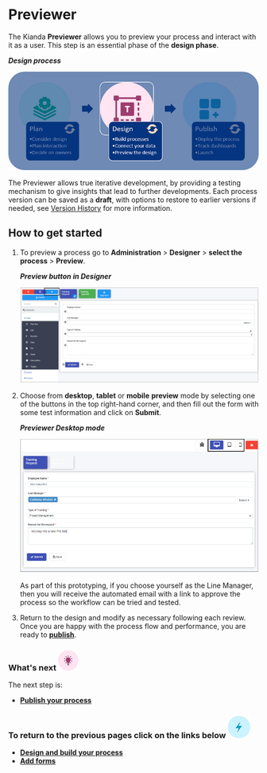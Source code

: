 # Previewer

The Kianda **Previewer** allows you to preview your process and interact with it as a user. This step is an essential phase of the **design phase**.

***Design process***

![Designing in Kianda](images/highlightdesign.png)

The Previewer allows true iterative development, by providing a testing mechanism to give insights that lead to further developments. Each process version can be saved as a **draft**, with options to restore to earlier versions if needed, see [Version History](platform/version_history.md) for more information.



## How to get started ##

1. To preview a process go to **Administration** > **Designer** > **select the process** > **Preview**.

   ***Preview button in Designer***

   ![Previewing a process](images/trainingpreview.png)

2. Choose from **desktop**, **tablet** or **mobile** **preview** mode by selecting one of the buttons in the top right-hand corner, and then fill out the form with some test information and click on **Submit**. 

   ***Previewer Desktop mode***

   ![Training Approval form](images/preview_approval.png)

   As part of this prototyping, if you choose yourself as the Line Manager, then you will receive the automated email with a link to approve the process so the workflow can be tried and tested.

3. Return to the design and modify as necessary following each review. Once you are happy with the process flow and performance, you are ready to [**publish**](getting-started/publish_process.md).

   

### What's next  ![Idea icon](images/18.png) ###

The next step is:

- [**Publish your process**](getting-started/publish_process.md)

  




### **To return to the previous pages click on the links below**  ![Lighting icon](images/10.png) 

- [**Design and build your process**](getting-started/design_process.md) 
- [**Add forms**](getting-started/create_forms.md)